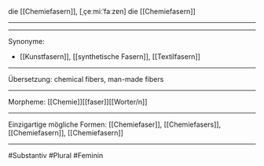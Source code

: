 die [[Chemiefasern]], [ˌçeːmiːˈfaːzɐn]
die [[Chemiefasern]]


---


---
Synonyme:
- [[Kunstfasern]], [[synthetische Fasern]], [[Textilfasern]]

---
Übersetzung: chemical fibers, man-made fibers

---
Morpheme:
[[Chemie]][[faser]][[Worter/n]]

---
Einzigartige mögliche Formen: [[Chemiefaser]], [[Chemiefasers]], [[Chemiefasern]], [[Chemiefasern]]

---
#Substantiv #Plural #Feminin